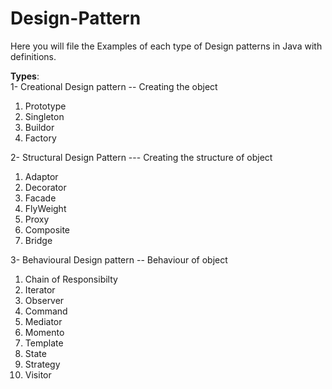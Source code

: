 # Design-Pattern

Here you will file the Examples of each type of Design patterns in Java with definitions. <br/>

<b>Types</b>:<br/>
  1- Creational Design pattern -- Creating the object<br/>
  <ol>
    <li>Prototype </li>
    <li>Singleton</li>
    <li>Buildor</li>
    <li>Factory</li>
  </ol>
 2- Structural Design Pattern  --- Creating the structure of object<br/>
  <ol>
    <li>Adaptor</li>
    <li>Decorator</li>
    <li>Facade</li>
    <li>FlyWeight</li>
    <li>Proxy</li>
    <li>Composite</li>
    <li>Bridge</li>
  </ol>
 3- Behavioural Design pattern  -- Behaviour of object<br/>
  <ol>
    <li>Chain of Responsibilty</li>
    <li>Iterator</li>
    <li>Observer</li>
    <li>Command</li>
    <li>Mediator</li>
    <li>Momento</li>
    <li>Template</li>
    <li>State</li>
    <li>Strategy</li>
    <li>Visitor</li>
  </ol>
